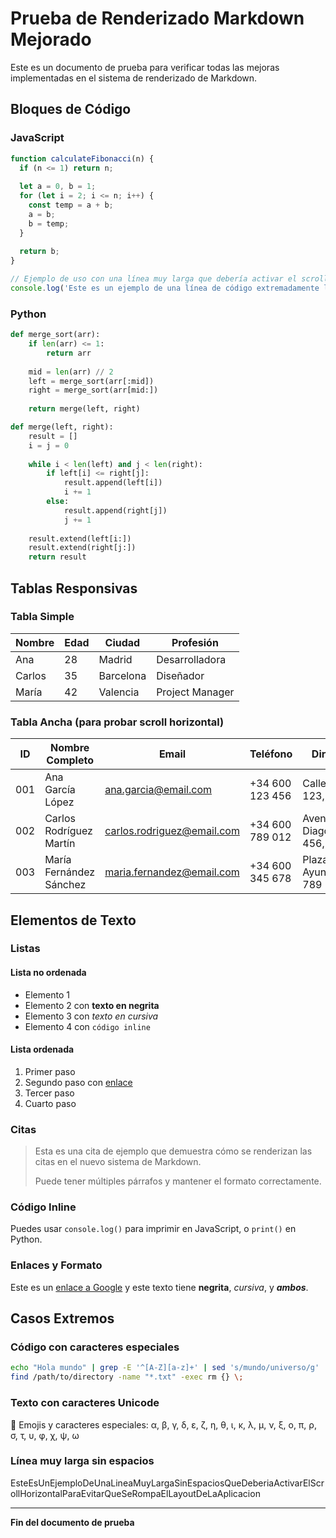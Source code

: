 # Prueba de Renderizado Markdown Mejorado

Este es un documento de prueba para verificar todas las mejoras implementadas en el sistema de renderizado de Markdown.

## Bloques de Código

### JavaScript
```javascript
function calculateFibonacci(n) {
  if (n <= 1) return n;
  
  let a = 0, b = 1;
  for (let i = 2; i <= n; i++) {
    const temp = a + b;
    a = b;
    b = temp;
  }
  
  return b;
}

// Ejemplo de uso con una línea muy larga que debería activar el scroll horizontal
console.log('Este es un ejemplo de una línea de código extremadamente larga que debería activar el scroll horizontal para evitar desbordamientos en el layout');
```

### Python
```python
def merge_sort(arr):
    if len(arr) <= 1:
        return arr
    
    mid = len(arr) // 2
    left = merge_sort(arr[:mid])
    right = merge_sort(arr[mid:])
    
    return merge(left, right)

def merge(left, right):
    result = []
    i = j = 0
    
    while i < len(left) and j < len(right):
        if left[i] <= right[j]:
            result.append(left[i])
            i += 1
        else:
            result.append(right[j])
            j += 1
    
    result.extend(left[i:])
    result.extend(right[j:])
    return result
```

## Tablas Responsivas

### Tabla Simple
| Nombre | Edad | Ciudad | Profesión |
|--------|------|--------|-----------|
| Ana | 28 | Madrid | Desarrolladora |
| Carlos | 35 | Barcelona | Diseñador |
| María | 42 | Valencia | Project Manager |

### Tabla Ancha (para probar scroll horizontal)
| ID | Nombre Completo | Email | Teléfono | Dirección | Ciudad | Código Postal | País | Departamento | Salario | Fecha Contratación | Estado |
|----|-----------------|-------|----------|-----------|--------|---------------|------|--------------|---------|-------------------|--------|
| 001 | Ana García López | ana.garcia@email.com | +34 600 123 456 | Calle Mayor 123, 4º B | Madrid | 28001 | España | Desarrollo | €45,000 | 2023-01-15 | Activo |
| 002 | Carlos Rodríguez Martín | carlos.rodriguez@email.com | +34 600 789 012 | Avenida Diagonal 456, 2º A | Barcelona | 08001 | España | Diseño | €42,000 | 2023-03-20 | Activo |
| 003 | María Fernández Sánchez | maria.fernandez@email.com | +34 600 345 678 | Plaza del Ayuntamiento 789 | Valencia | 46001 | España | Gestión | €50,000 | 2022-11-10 | Activo |

## Elementos de Texto

### Listas

#### Lista no ordenada
- Elemento 1
- Elemento 2 con **texto en negrita**
- Elemento 3 con *texto en cursiva*
- Elemento 4 con `código inline`

#### Lista ordenada
1. Primer paso
2. Segundo paso con [enlace](https://example.com)
3. Tercer paso
4. Cuarto paso

### Citas

> Esta es una cita de ejemplo que demuestra cómo se renderizan las citas en el nuevo sistema de Markdown.
> 
> Puede tener múltiples párrafos y mantener el formato correctamente.

### Código Inline

Puedes usar `console.log()` para imprimir en JavaScript, o `print()` en Python.

### Enlaces y Formato

Este es un [enlace a Google](https://google.com) y este texto tiene **negrita**, *cursiva*, y ***ambos***.

## Casos Extremos

### Código con caracteres especiales
```bash
echo "Hola mundo" | grep -E '^[A-Z][a-z]+' | sed 's/mundo/universo/g'
find /path/to/directory -name "*.txt" -exec rm {} \;
```

### Texto con caracteres Unicode

🚀 Emojis y caracteres especiales: α, β, γ, δ, ε, ζ, η, θ, ι, κ, λ, μ, ν, ξ, ο, π, ρ, σ, τ, υ, φ, χ, ψ, ω

### Línea muy larga sin espacios

EsteEsUnEjemploDeUnaLineaMuyLargaSinEspaciosQueDeberiaActivarElScrollHorizontalParaEvitarQueSeRompaElLayoutDeLaAplicacion

---

**Fin del documento de prueba**